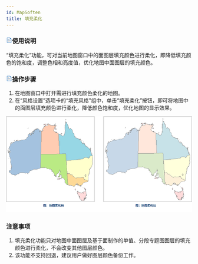 ```yaml
---
id: MapSoften
title: 填充柔化
---
```

### ![](../../img/read.gif)使用说明

“填充柔化”功能，可对当前地图窗口中的面图层填充颜色进行柔化，即降低填充颜色的饱和度，调整色相和亮度值，优化地图中面图层的填充颜色。

### ![](../../img/read.gif)操作步骤

  1. 在地图窗口中打开需进行填充颜色柔化的地图。
  2. 在“风格设置”选项卡的“填充风格”组中，单击“填充柔化”按钮，即可将地图中的面图层填充颜色进行柔化，降低颜色饱和度，优化地图的显示效果。  
  
![](img/MapSoften.png)

###  注意事项

  1. 填充柔化功能只对地图中面图层及基于面制作的单值、分段专题图图层的填充颜色进行柔化，不会改变其他图层颜色。
  2. 该功能不支持回退，建议用户做好图层颜色备份工作。



